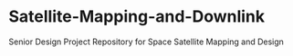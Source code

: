 # Satellite-Mapping-and-Downlink
Senior Design Project Repository for Space Satellite Mapping and Design
